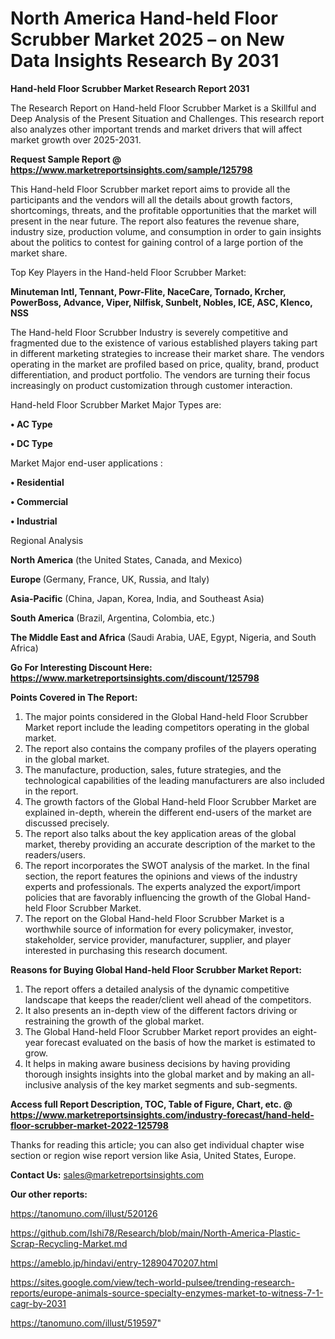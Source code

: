 # North America Hand-held Floor Scrubber Market 2025 – on New Data Insights Research By 2031

<strong>Hand-held Floor Scrubber Market Research Report 2031</strong>

The Research Report on Hand-held Floor Scrubber Market is a Skillful and Deep Analysis of the Present Situation and Challenges. This research report also analyzes other important trends and market drivers that will affect market growth over 2025-2031.

<strong>Request Sample Report @ <a href=https://www.marketreportsinsights.com/sample/125798>https://www.marketreportsinsights.com/sample/125798</a></strong>

This Hand-held Floor Scrubber market report aims to provide all the participants and the vendors will all the details about growth factors, shortcomings, threats, and the profitable opportunities that the market will present in the near future. The report also features the revenue share, industry size, production volume, and consumption in order to gain insights about the politics to contest for gaining control of a large portion of the market share.

Top Key Players in the Hand-held Floor Scrubber Market:

<strong>Minuteman Intl, Tennant, Powr-Flite, NaceCare, Tornado, Krcher, PowerBoss, Advance, Viper, Nilfisk, Sunbelt, Nobles, ICE, ASC, Klenco, NSS</strong>

The Hand-held Floor Scrubber Industry is severely competitive and fragmented due to the existence of various established players taking part in different marketing strategies to increase their market share. The vendors operating in the market are profiled based on price, quality, brand, product differentiation, and product portfolio. The vendors are turning their focus increasingly on product customization through customer interaction.

Hand-held Floor Scrubber Market Major Types are:

<strong>• AC Type

• DC Type</strong>

Market Major end-user applications :

<strong>• Residential

• Commercial

• Industrial</strong>

Regional Analysis

</u><strong><b>North America</b></strong> (the United States, Canada, and Mexico)

<strong><b>Europe </b></strong>(Germany, France, UK, Russia, and Italy)

<strong><b>Asia-Pacific</b></strong> (China, Japan, Korea, India, and Southeast Asia)

<strong><b>South America</b></strong> (Brazil, Argentina, Colombia, etc.)

<strong><b>The Middle East and Africa</b></strong> (Saudi Arabia, UAE, Egypt, Nigeria, and South Africa)

<strong>Go For Interesting Discount Here: <a href=https://www.marketreportsinsights.com/discount/125798>https://www.marketreportsinsights.com/discount/125798</a></strong>

<strong>Points Covered in The Report:</strong>
<ol>
  <li>The major points considered in the Global Hand-held Floor Scrubber Market report include the leading competitors operating in the global market.</li>
  <li>The report also contains the company profiles of the players operating in the global market.</li>
  <li>The manufacture, production, sales, future strategies, and the technological capabilities of the leading manufacturers are also included in the report.</li>
  <li>The growth factors of the Global Hand-held Floor Scrubber Market are explained in-depth, wherein the different end-users of the market are discussed precisely.</li>
  <li>The report also talks about the key application areas of the global market, thereby providing an accurate description of the market to the readers/users.</li>
  <li>The report incorporates the SWOT analysis of the market. In the final section, the report features the opinions and views of the industry experts and professionals. The experts analyzed the export/import policies that are favorably influencing the growth of the Global Hand-held Floor Scrubber Market.</li>
  <li>The report on the Global Hand-held Floor Scrubber Market is a worthwhile source of information for every policymaker, investor, stakeholder, service provider, manufacturer, supplier, and player interested in purchasing this research document.</li>
</ol>
<strong>Reasons for Buying Global Hand-held Floor Scrubber Market Report:</strong>

<ol>
  <li>The report offers a detailed analysis of the dynamic competitive landscape that keeps the reader/client well ahead of the competitors.</li>
  <li>It also presents an in-depth view of the different factors driving or restraining the growth of the global market.</li>
  <li>The Global Hand-held Floor Scrubber Market report provides an eight-year forecast evaluated on the basis of how the market is estimated to grow.</li>
  <li>It helps in making aware business decisions by having providing thorough insights insights into the global market and by making an all-inclusive analysis of the key market segments and sub-segments.</li>
</ol>
<strong>Access full Report Description, TOC, Table of Figure, Chart, etc. @ <a href=https://www.marketreportsinsights.com/industry-forecast/hand-held-floor-scrubber-market-2022-125798>https://www.marketreportsinsights.com/industry-forecast/hand-held-floor-scrubber-market-2022-125798</a></strong>


Thanks for reading this article; you can also get individual chapter wise section or region wise report version like Asia, United States, Europe.

<strong>Contact Us:</strong>
sales@marketreportsinsights.com

<strong>Our other reports:</strong>

<a href=https://tanomuno.com/illust/520126>https://tanomuno.com/illust/520126</a>

<a href=https://github.com/Ishi78/Research/blob/main/North-America-Plastic-Scrap-Recycling-Market.md>https://github.com/Ishi78/Research/blob/main/North-America-Plastic-Scrap-Recycling-Market.md</a>

<a href=https://ameblo.jp/hindavi/entry-12890470207.html>https://ameblo.jp/hindavi/entry-12890470207.html</a>

<a href=https://sites.google.com/view/tech-world-pulsee/trending-research-reports/europe-animals-source-specialty-enzymes-market-to-witness-7-1-cagr-by-2031>https://sites.google.com/view/tech-world-pulsee/trending-research-reports/europe-animals-source-specialty-enzymes-market-to-witness-7-1-cagr-by-2031</a>

<a href=https://tanomuno.com/illust/519597>https://tanomuno.com/illust/519597</a>"
